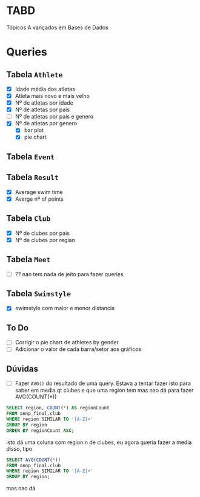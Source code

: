 # TABD

Tópicos A vançados em Bases de Dados

# Queries

## Tabela `Athlete`

- [X] Idade média dos atletas
- [X] Atleta mais novo e mais velho
- [X] Nº de atletas por idade
- [X] Nº de atletas por país
- [ ] Nº de atletas por pais e genero
- [X] Nº de atletas por genero
  - [X] bar plot
  - [X] pie chart

## Tabela `Event`

## Tabela `Result`

- [X] Average swim time
- [X] Averge nº of points

## Tabela `Club`

- [X] Nº de clubes por pais
- [X] Nº de clubes por regiao

## Tabela `Meet`
- [ ] ?? nao tem nada de jeito para fazer queries

## Tabela `Swimstyle`

- [X] swimstyle com maior e menor distancia

## To Do 

- [ ] Corrigir o pie chart de athletes by gender
- [ ] Adicionar o valor de cada barra/setor aos gráficos

## Dúvidas

- [ ] Fazer `AVG()` do resultado de uma query. Estava a tentar fazer isto para saber em media qt clubes e que uma region tem
mas nao dá para fazer AVG(COUNT(*))

```SQL
SELECT region, COUNT(*) AS regionCount
FROM annp_final.club
WHERE region SIMILAR TO '[A-Z]+'
GROUP BY region
ORDER BY regionCount ASC;
```

isto dá uma coluna com region:n de clubes, eu agora queria fazer a media disso, tipo

```SQL
SELECT AVG(COUNT(*))
FROM annp_final.club
WHERE region SIMILAR TO '[A-Z]+'
GROUP BY region;
```

mas nao dá